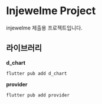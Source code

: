 # Injewelme Project
injewelme 제출용 프로젝트입니다.

## 라이브러리

**d_chart**

```flutter pub add d_chart```

**provider**

```flutter pub add provider```
